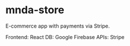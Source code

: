 # mnda-store
E-commerce app with payments via Stripe.

Frontend: React 
DB: Google Firebase
APIs: Stripe
